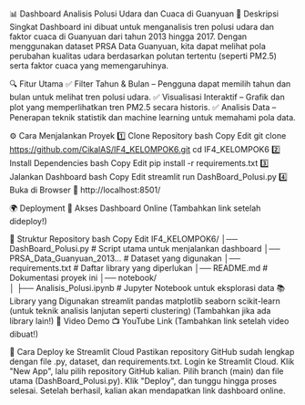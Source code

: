 📊 Dashboard Analisis Polusi Udara dan Cuaca di Guanyuan
🚀 Deskripsi Singkat
Dashboard ini dibuat untuk menganalisis tren polusi udara dan faktor cuaca di Guanyuan dari tahun 2013 hingga 2017. Dengan menggunakan dataset PRSA Data Guanyuan, kita dapat melihat pola perubahan kualitas udara berdasarkan polutan tertentu (seperti PM2.5) serta faktor cuaca yang memengaruhinya.

🔍 Fitur Utama
✅ Filter Tahun & Bulan – Pengguna dapat memilih tahun dan bulan untuk melihat tren polusi udara.
✅ Visualisasi Interaktif – Grafik dan plot yang memperlihatkan tren PM2.5 secara historis.
✅ Analisis Data – Penerapan teknik statistik dan machine learning untuk memahami pola data.

⚙️ Cara Menjalankan Proyek
1️⃣ Clone Repository
bash
Copy
Edit
git clone https://github.com/CikalAS/IF4_KELOMPOK6.git
cd IF4_KELOMPOK6
2️⃣ Install Dependencies
bash
Copy
Edit
pip install -r requirements.txt
3️⃣ Jalankan Dashboard
bash
Copy
Edit
streamlit run DashBoard_Polusi.py
4️⃣ Buka di Browser
🔗 http://localhost:8501/

🌍 Deployment
🔗 Akses Dashboard Online (Tambahkan link setelah dideploy!)

📂 Struktur Repository
bash
Copy
Edit
IF4_KELOMPOK6/
│── DashBoard_Polusi.py        # Script utama untuk menjalankan dashboard
│── PRSA_Data_Guanyuan_2013... # Dataset yang digunakan
│── requirements.txt           # Daftar library yang diperlukan
│── README.md                  # Dokumentasi proyek ini
│── notebook/                  
│   ├── Analisis_Polusi.ipynb  # Jupyter Notebook untuk eksplorasi data
📚 Library yang Digunakan
streamlit
pandas
matplotlib
seaborn
scikit-learn (untuk teknik analisis lanjutan seperti clustering)
(Tambahkan jika ada library lain!)
🎥 Video Demo
📺 YouTube Link (Tambahkan link setelah video dibuat!)


🚀 Cara Deploy ke Streamlit Cloud
Pastikan repository GitHub sudah lengkap dengan file .py, dataset, dan requirements.txt.
Login ke Streamlit Cloud.
Klik "New App", lalu pilih repository GitHub kalian.
Pilih branch (main) dan file utama (DashBoard_Polusi.py).
Klik "Deploy", dan tunggu hingga proses selesai.
Setelah berhasil, kalian akan mendapatkan link dashboard online.

